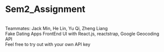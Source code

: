 # Sem2_Assignment 
<br>Teammates: Jack Min, He Lin, Yu Qi, Zheng Liang</br>
Fake Dating Apps FrontEnd UI with
<span>React.js,</span>
<span>reactstrap,</span>
<span>Google Geocoding API</span>
<br>Feel free to try out with your own API key</br>
